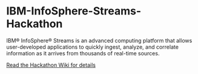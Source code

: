 IBM-InfoSphere-Streams-Hackathon
================================

IBM® InfoSphere® Streams is an advanced computing platform that allows user-developed applications to quickly ingest, analyze, and correlate information as it arrives from thousands of real-time sources. 

<a href="https://github.com/hackreduce/IBM-InfoSphere-Streams-Hackathon/wiki">Read the Hackathon Wiki for details</a>
